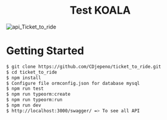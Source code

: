<p align="center"><h1 align="center">
Test KOALA
</h1>

![api_Ticket_to_ride](https://user-images.githubusercontent.com/43074465/140530804-2e20fcbf-bc19-444b-afcb-e30eb5266029.png)

# Getting Started
```bash
$ git clone https://github.com/CDjepeno/ticket_to_ride.git
$ cd ticket_to_ride
$ npm install
$ Configure file ormconfig.json for database mysql
$ npm run test
$ npm run typeorm:create
$ npm run typeorm:run 
$ npm run dev
$ http://localhost:3000/swagger/ => To see all API
```    
